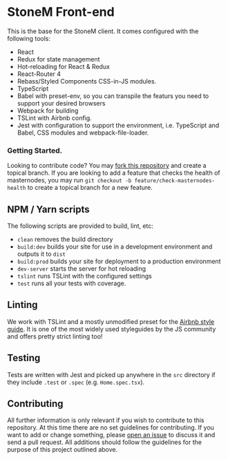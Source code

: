 # StoneM Front-end

This is the base for the StoneM client. It comes configured with the following tools:

- React
- Redux for state management
- Hot-reloading for React & Redux
- React-Router 4
- Rebass/Styled Components CSS-in-JS modules.
- TypeScript
- Babel with preset-env, so you can transpile the featurs you need to support your desired browsers
- Webpack for building
- TSLint with Airbnb config.
- Jest with configuration to support the environment, i.e. TypeScript and Babel, CSS modules and webpack-file-loader.

### Getting Started.

Looking to contribute code? You may [fork this repository](https://github.com/stonecoinproject/stonem-frontend.git) and create a topical branch. If you are looking to add a feature that checks the health of masternodes, you may run `git checkout -b feature/check-masternodes-health` to create a topical branch for a new feature.

## NPM / Yarn scripts

The following scripts are provided to build, lint, etc:

- `clean` removes the build directory
- `build:dev` builds your site for use in a development environment and outputs it to `dist`
- `build:prod` builds your site for deployment to a production environment
- `dev-server` starts the server for hot reloading
- `tslint` runs TSLint with the configured settings
- `test` runs all your tests with coverage.

## Linting

We work with TSLint and a mostly unmodified preset for the [Airbnb style guide](https://github.com/airbnb/javascript/).
It is one of the most widely used styleguides by the JS community and offers pretty strict linting too!

## Testing

Tests are written with Jest and picked up anywhere in the `src` directory if they include `.test` or `.spec` (e.g. `Home.spec.tsx`).

## Contributing

All further information is only relevant if you wish to contribute to this repository.
At this time there are no set guidelines for contributing.
If you want to add or change something, please [open an issue](https://github.com/stonecoinproject/stonem-frontend/issues) to discuss it and send a pull request.
All additions should follow the guidelines for the purpose of this project outlined above.
